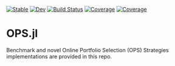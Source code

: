 [![Stable](https://img.shields.io/badge/docs-stable-blue.svg)](https://shayandavoodii.github.io/OPS.jl/stable/)
[![Dev](https://img.shields.io/badge/docs-dev-blue.svg)](https://shayandavoodii.github.io/OPS.jl/dev/)
[![Build Status](https://travis-ci.com/shayandavoodii/OPS.jl.svg?branch=master)](https://travis-ci.com/shayandavoodii/OPS.jl)
[![Coverage](https://codecov.io/gh/shayandavoodii/OPS.jl/branch/master/graph/badge.svg)](https://codecov.io/gh/shayandavoodii/OPS.jl)
[![Coverage](https://coveralls.io/repos/github/shayandavoodii/OPS.jl/badge.svg?branch=master)](https://coveralls.io/github/shayandavoodii/OPS.jl?branch=master)

# OPS.jl
Benchmark and novel Online Portfolio Selection (OPS) Strategies implementations are provided in this repo.